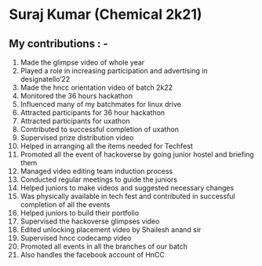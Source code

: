 # Suraj Kumar (Chemical 2k21)

## My contributions : -
1. Made the glimpse video of whole year
2. Played a role in increasing participation and advertising in designatello’22
3. Made the hncc orientation video of batch 2k22
4. Monitored the 36 hours hackathon
5. Influenced many of my batchmates for linux drive
6. Attracted participants for 36 hour hackathon
7. Attracted participants for uxathon
8. Contributed to successful completion of uxathon
9. Supervised prize distribution video
10. Helped in arranging all the items needed for Techfest
11. Promoted all the event of hackoverse by going junior hostel and briefing them
12. Managed video editing team induction process
13. Conducted regular meetings to guide the juniors
14. Helped juniors to make videos and suggested necessary changes
15. Was physically available in tech fest and contributed in successful completion of all the events 
16. Helped juniors to build their portfolio
17. Supervised the hackoverse glimpses video
18. Edited unlocking placement video by Shailesh anand sir
19. Supervised hncc codecamp video
20. Promoted all events in all the branches of our batch
21. Also handles the facebook account of HnCC


